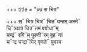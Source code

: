 +++
title = "०७ स चित्र"

+++
स᳓ चित्र चित्रं᳓ चित᳓यन्तम् अस्मे᳓  
चि᳓त्रक्षत्र चित्र᳓तमं वयोधा᳓म्  
चन्द्रं᳓ रयि᳓म् पुरुवी᳓रम् बृह᳓न्तं  
च᳓न्द्र चन्द्रा᳓भिर् गृणते᳓ युवस्व